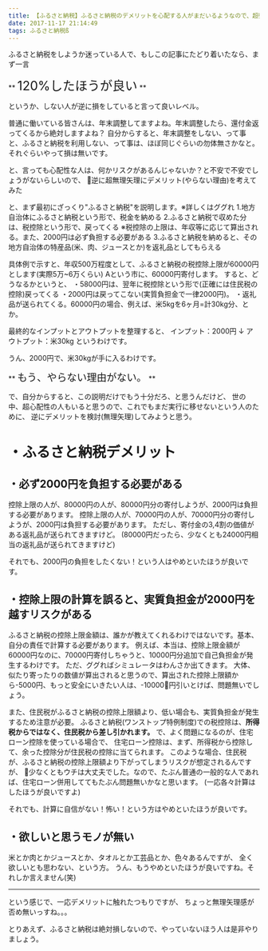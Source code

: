 ```yaml
---
title: 【ふるさと納税】ふるさと納税のデメリットを心配する人がまだいるようなので、超強引に考えてみた
date: 2017-11-17 21:14:49
tags: ふるさと納税ß
---
```


ふるさと納税をしようか迷っている人で、もしこの記事にたどり着いたなら、まず一言

** <span style="font-size: 25px">120%したほうが良い</span> **

というか、しない人が逆に損をしていると言って良いレベル。

普通に働いている皆さんは、年末調整してますよね。年末調整したら、還付金返ってくるから絶対しますよね？
自分からすると、年末調整をしない、って事と、ふるさと納税を利用しない、って事は、ほぼ同じぐらいの勿体無さかなと。
それぐらいやって損は無いです。

と、言っても心配性な人は、何かリスクがあるんじゃないか？と不安で不安でしょうがないらしいので、
逆に超無理矢理にデメリット(やらない理由)を考えてみた

<!-- more -->

と、まず最初にざっくり"ふるさと納税"を説明します。※詳しくはググれ
1.地方自治体にふるさと納税という形で、税金を納める
2.ふるさと納税で収めた分は、税控除という形で、戻ってくる
※税控除の上限は、年収等に応じて算出される。また、2000円は必ず負担する必要がある
3.ふるさと納税を納めると、その地方自治体の特産品(米、肉、ジュースとか)を返礼品としてもらえる

具体例で示すと、年収500万程度として、ふるさと納税の税控除上限が60000円とします(実際5万~6万くらい)
Aという市に、60000円寄付します。
すると、どうなるかというと、
・58000円は、翌年に税控除という形で(正確には住民税の控除)戻ってくる
・2000円は戻ってこない(実質負担金で一律2000円)。
・返礼品が送られてくる。60000円の場合、例えば、米5kgを6ヶ月=計30kg分、とか。

最終的なインプットとアウトプットを整理すると、
インプット：2000円
↓
アウトプット：米30kg
というわけです。

うん、2000円で、米30kgが手に入るわけです。

** <span style="font-size: 20px">もう、やらない理由がない。</span> **

で、自分からすると、この説明だけでもう十分だろ、と思うんだけど、
世の中、超心配性の人もいると思うので、これでもまだ実行に移せないという人のために、
逆にデメリットを検討(無理矢理)してみようと思う。

# ・ふるさと納税デメリット
## ・必ず2000円を負担する必要がある
控除上限の人が、80000円の人が、80000円分の寄付しようが、2000円は負担する必要があります。
控除上限の人が、70000円の人が、70000円分の寄付しようが、2000円は負担する必要があります。
ただし、寄付金の3,4割の価値がある返礼品が送られてきますけど。
(80000円だったら、少なくとも24000円相当の返礼品が送られてきますけど)

それでも、2000円の負担をしたくない！という人はやめといたほうが良いです。

## ・控除上限の計算を誤ると、実質負担金が2000円を越すリスクがある
ふるさと納税の控除上限金額は、誰かが教えてくれるわけではないです。基本、自分の責任で計算する必要があります。
例えば、本当は、控除上限金額が60000円なのに、70000円寄付しちゃうと、10000円分追加で自己負担金が発生するわけです。
ただ、ググればシミュレータはわんさか出てきます。
大体、似たり寄ったりの数値が算出されると思うので、算出された控除上限額から-5000円、もっと安全にいきたい人は、-10000円引いとけば、問題無いでしょう。

また、住民税がふるさと納税の控除上限額より、低い場合も、実質負担金が発生するため注意が必要。
ふるさと納税(ワンストップ特例制度)での税控除は、**所得税からではなく、住民税から差し引かれます。**
で、よく問題になるのが、住宅ローン控除を使っている場合で、
住宅ローン控除は、まず、所得税から控除して、余った控除分が住民税の控除に当てられます。
このような場合、住民税が、ふるさと納税の控除上限額より下がってしまうリスクが想定されるんですが、
少なくともウチは大丈夫でした。なので、たぶん普通の一般的な人であれば、住宅ローン併用しててもたぶん問題無いかなと思います。
(一応各々計算はしたほうが良いですよ)

それでも、計算に自信がない！怖い！という方はやめといたほうが良いです。

## ・欲しいと思うモノが無い
米とか肉とかジュースとか、タオルとか工芸品とか、色々あるんですが、
全く欲しいとも思わない、という方。
うん、もうやめといたほうが良いですね。それしか言えません(笑)

----

という感じで、一応デメリットに触れたつもりですが、
ちょっと無理矢理感が否め無いっすね。。。

とりあえず、ふるさと納税は絶対損しないので、やっていないほう人は是非やりましょう。
